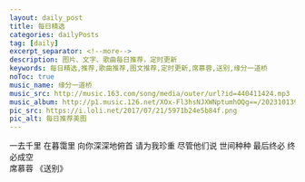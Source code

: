 ```yaml
---
layout: daily_post
title: 每日精选
categories: dailyPosts
tag: [daily]
excerpt_separator: <!--more-->
description: 图片、文字、歌曲每日推荐，定时更新
keywords: 每日精选,推荐,歌曲推荐,图文推荐,定时更新,席慕蓉,送别,缘分一道桥
noToc: true
music_name: 缘分一道桥
music_src: http://music.163.com/song/media/outer/url?id=440411424.mp3
music_album: http://p1.music.126.net/XOx-Fl3hsNJXWNptumhOQg==/202310139527235.jpg
pic_src: https://i.loli.net/2017/07/21/5971b24e5b84f.png
pic_alt: 每日推荐美图
---
```


一去千里
在暮霭里
向你深深地俯首
请为我珍重
尽管他们说
世间种种
最后终必 终必成空
<br/>
席慕蓉 《送别》